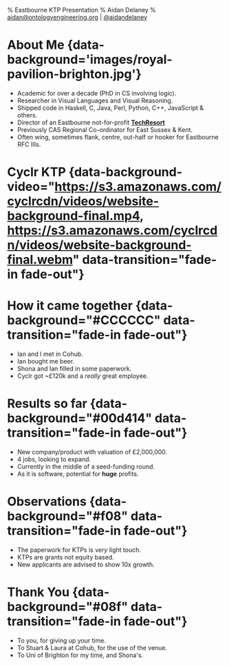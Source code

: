 % Eastbourne KTP Presentation
% Aidan Delaney
% <a href="mailto:aidan@ontologyengineering.org">aidan@ontologyengineering.org</a> | <a href="http://www.twitter.com/aidandelaney">@aidandelaney</a>

# About Me {data-background='images/royal-pavilion-brighton.jpg'}

* Academic for over a decade (PhD in CS involving logic).
* Researcher in Visual Languages and Visual Reasoning.
* Shipped code in Haskell, C, Java, Perl, Python, C++, JavaScript & others.
* Director of an Eastbourne not-for-profit [__TechResort__](http://techresort.co.uk/)
* Previously CAS Regional Co-ordinator for East Sussex & Kent.
* Often wing, sometimes flank, centre, out-half or hooker for Eastbourne RFC IIIs.

# Cyclr KTP {data-background-video="https://s3.amazonaws.com/cyclrcdn/videos/website-background-final.mp4, https://s3.amazonaws.com/cyclrcdn/videos/website-background-final.webm" data-transition="fade-in fade-out"}

# How it came together {data-background="#CCCCCC" data-transition="fade-in fade-out"}

* Ian and I met in Cohub.
* Ian bought me beer.
* Shona and Ian filled in some paperwork.
* Cyclr got ~£120k and a *really* great employee.

# Results so far {data-background="#00d414" data-transition="fade-in fade-out"}

* New company/product with valuation of £2,000,000.
* 4 jobs, looking to expand.
* Currently in the middle of a seed-funding round.
* As it is software, potential for __huge__ profits.

# Observations {data-background="#f08" data-transition="fade-in fade-out"}

* The paperwork for KTPs is _very_ light touch.
* KTPs are grants not equity based.
* New applicants are advised to show 10x growth.

# Thank You {data-background="#08f" data-transition="fade-in fade-out"}

* To you, for giving up your time.
* To Stuart & Laura at Cohub, for the use of the venue.
* To Uni of Brighton for my time, and Shona's.
